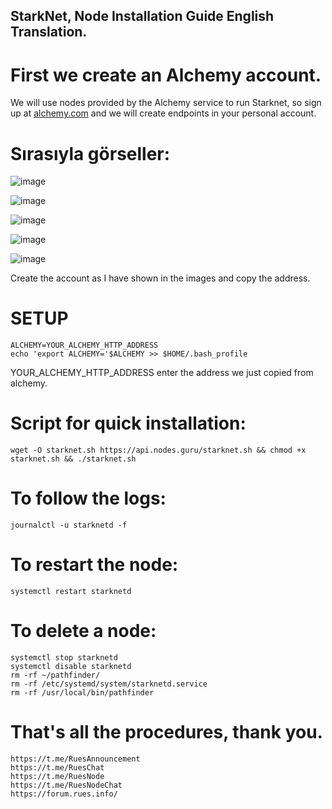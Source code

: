 ## StarkNet, Node Installation Guide English Translation.

# First we create an Alchemy account.

We will use nodes provided by the Alchemy service to run Starknet, so sign up at [alchemy.com](https://www.alchemy.com/) and we will create endpoints in your personal account.

# Sırasıyla görseller:

![image](https://user-images.githubusercontent.com/101149671/171650488-9846b8e5-d76d-43a7-a256-402cba2e0f8a.png)

![image](https://user-images.githubusercontent.com/101149671/171650517-7b22a87e-fff5-4704-b38b-1464f82e83f2.png)

![image](https://user-images.githubusercontent.com/101149671/171650593-c63e40b7-71c3-4c14-8a69-daf26a066677.png)

![image](https://user-images.githubusercontent.com/101149671/171650619-a0527993-19ec-4ce0-a674-033b68da1cea.png)

![image](https://user-images.githubusercontent.com/101149671/171650653-8eb80d02-d369-4602-9770-cd0d17fa8a06.png)


Create the account as I have shown in the images and copy the address.

# SETUP

```
ALCHEMY=YOUR_ALCHEMY_HTTP_ADDRESS
echo 'export ALCHEMY='$ALCHEMY >> $HOME/.bash_profile
```

YOUR_ALCHEMY_HTTP_ADDRESS enter the address we just copied from alchemy.

# Script for quick installation:

```
wget -O starknet.sh https://api.nodes.guru/starknet.sh && chmod +x starknet.sh && ./starknet.sh
```

# To follow the logs:

```
journalctl -u starknetd -f
```

# To restart the node:
```
systemctl restart starknetd
```

# To delete a node:
```
systemctl stop starknetd
systemctl disable starknetd
rm -rf ~/pathfinder/
rm -rf /etc/systemd/system/starknetd.service
rm -rf /usr/local/bin/pathfinder
```

# That's all the procedures, thank you.
```
https://t.me/RuesAnnouncement
https://t.me/RuesChat
https://t.me/RuesNode
https://t.me/RuesNodeChat
https://forum.rues.info/
```




















